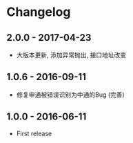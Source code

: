# Changelog

## 2.0.0 - 2017-04-23

* 大版本更新, 添加异常抛出, 接口地址改变

## 1.0.6 - 2016-09-11

* 修复申通被错误识别为中通的Bug (完善)

## 1.0.0 - 2016-06-11

* First release
